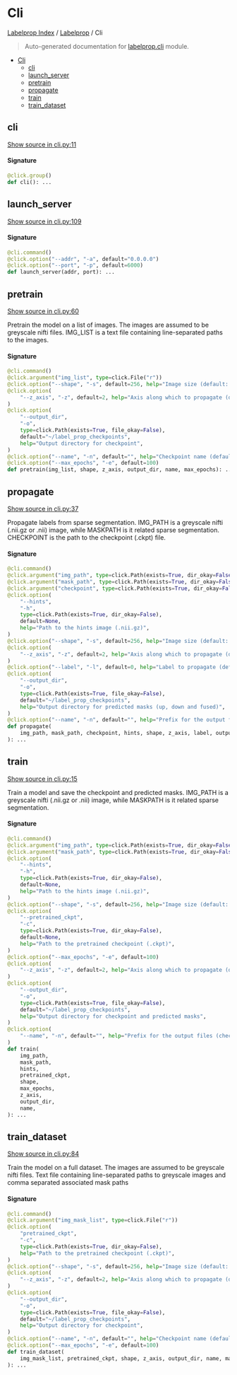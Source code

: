 # Cli

[Labelprop Index](../README.md#labelprop-index) / [Labelprop](./index.md#labelprop) / Cli

> Auto-generated documentation for [labelprop.cli](https://github.com/nathandecaux/labelprop/blob/main/labelprop/cli.py) module.

- [Cli](#cli)
  - [cli](#cli)
  - [launch_server](#launch_server)
  - [pretrain](#pretrain)
  - [propagate](#propagate)
  - [train](#train)
  - [train_dataset](#train_dataset)

## cli

[Show source in cli.py:11](https://github.com/nathandecaux/labelprop/blob/main/labelprop/cli.py#L11)

#### Signature

```python
@click.group()
def cli(): ...
```



## launch_server

[Show source in cli.py:109](https://github.com/nathandecaux/labelprop/blob/main/labelprop/cli.py#L109)

#### Signature

```python
@cli.command()
@click.option("--addr", "-a", default="0.0.0.0")
@click.option("--port", "-p", default=6000)
def launch_server(addr, port): ...
```



## pretrain

[Show source in cli.py:60](https://github.com/nathandecaux/labelprop/blob/main/labelprop/cli.py#L60)

Pretrain the model on a list of images. The images are assumed to be greyscale nifti files. IMG_LIST is a text file containing line-separated paths to the images.

#### Signature

```python
@cli.command()
@click.argument("img_list", type=click.File("r"))
@click.option("--shape", "-s", default=256, help="Image size (default: 256)")
@click.option(
    "--z_axis", "-z", default=2, help="Axis along which to propagate (default: 2)"
)
@click.option(
    "--output_dir",
    "-o",
    type=click.Path(exists=True, file_okay=False),
    default="~/label_prop_checkpoints",
    help="Output directory for checkpoint",
)
@click.option("--name", "-n", default="", help="Checkpoint name (default : datetime")
@click.option("--max_epochs", "-e", default=100)
def pretrain(img_list, shape, z_axis, output_dir, name, max_epochs): ...
```



## propagate

[Show source in cli.py:37](https://github.com/nathandecaux/labelprop/blob/main/labelprop/cli.py#L37)

Propagate labels from sparse segmentation.
IMG_PATH is a greyscale nifti (.nii.gz or .nii) image, while MASKPATH is it related sparse segmentation.
CHECKPOINT is the path to the checkpoint (.ckpt) file.

#### Signature

```python
@cli.command()
@click.argument("img_path", type=click.Path(exists=True, dir_okay=False))
@click.argument("mask_path", type=click.Path(exists=True, dir_okay=False))
@click.argument("checkpoint", type=click.Path(exists=True, dir_okay=False))
@click.option(
    "--hints",
    "-h",
    type=click.Path(exists=True, dir_okay=False),
    default=None,
    help="Path to the hints image (.nii.gz)",
)
@click.option("--shape", "-s", default=256, help="Image size (default: 256)")
@click.option(
    "--z_axis", "-z", default=2, help="Axis along which to propagate (default: 2)"
)
@click.option("--label", "-l", default=0, help="Label to propagate (default: 0 = all)")
@click.option(
    "--output_dir",
    "-o",
    type=click.Path(exists=True, file_okay=False),
    default="~/label_prop_checkpoints",
    help="Output directory for predicted masks (up, down and fused)",
)
@click.option("--name", "-n", default="", help="Prefix for the output files (masks)")
def propagate(
    img_path, mask_path, checkpoint, hints, shape, z_axis, label, output_dir, name
): ...
```



## train

[Show source in cli.py:15](https://github.com/nathandecaux/labelprop/blob/main/labelprop/cli.py#L15)

Train a model and save the checkpoint and predicted masks.
IMG_PATH is a greyscale nifti (.nii.gz or .nii) image, while MASKPATH is it related sparse segmentation.

#### Signature

```python
@cli.command()
@click.argument("img_path", type=click.Path(exists=True, dir_okay=False))
@click.argument("mask_path", type=click.Path(exists=True, dir_okay=False))
@click.option(
    "--hints",
    "-h",
    type=click.Path(exists=True, dir_okay=False),
    default=None,
    help="Path to the hints image (.nii.gz)",
)
@click.option("--shape", "-s", default=256, help="Image size (default: 256)")
@click.option(
    "--pretrained_ckpt",
    "-c",
    type=click.Path(exists=True, dir_okay=False),
    default=None,
    help="Path to the pretrained checkpoint (.ckpt)",
)
@click.option("--max_epochs", "-e", default=100)
@click.option(
    "--z_axis", "-z", default=2, help="Axis along which to propagate (default: 2)"
)
@click.option(
    "--output_dir",
    "-o",
    type=click.Path(exists=True, file_okay=False),
    default="~/label_prop_checkpoints",
    help="Output directory for checkpoint and predicted masks",
)
@click.option(
    "--name", "-n", default="", help="Prefix for the output files (checkpoint and masks)"
)
def train(
    img_path,
    mask_path,
    hints,
    pretrained_ckpt,
    shape,
    max_epochs,
    z_axis,
    output_dir,
    name,
): ...
```



## train_dataset

[Show source in cli.py:84](https://github.com/nathandecaux/labelprop/blob/main/labelprop/cli.py#L84)

Train the model on a full dataset. The images are assumed to be greyscale nifti files. Text file containing line-separated paths to greyscale images and comma separated associated mask paths

#### Signature

```python
@cli.command()
@click.argument("img_mask_list", type=click.File("r"))
@click.option(
    "pretrained_ckpt",
    "-c",
    type=click.Path(exists=True, dir_okay=False),
    help="Path to the pretrained checkpoint (.ckpt)",
)
@click.option("--shape", "-s", default=256, help="Image size (default: 256)")
@click.option(
    "--z_axis", "-z", default=2, help="Axis along which to propagate (default: 2)"
)
@click.option(
    "--output_dir",
    "-o",
    type=click.Path(exists=True, file_okay=False),
    default="~/label_prop_checkpoints",
    help="Output directory for checkpoint",
)
@click.option("--name", "-n", default="", help="Checkpoint name (default : datetime")
@click.option("--max_epochs", "-e", default=100)
def train_dataset(
    img_mask_list, pretrained_ckpt, shape, z_axis, output_dir, name, max_epochs
): ...
```